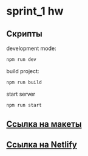 # sprint_1 hw

## Скрипты
development mode:
```bash
npm run dev
```
build project:
```bash
npm run build
```
start server
```bash
npm run start
```

## [Ссылка на макеты](https://www.figma.com/file/HjeXthN0uUsBDP5bRptwDt/module-1-mockups?t=jxb6RnBmnVwy8mxO-6)

## [Ссылка на Netlify](https://https://superlative-stardust-b71d59.netlify.app/)